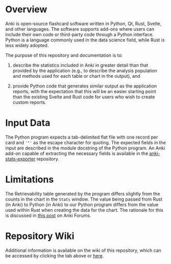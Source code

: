 # Overview

Anki is open-source flashcard software written in Python, Qt, Rust,
Svelte, and other languages. The software supports add-ons where users
can include their own code or third-party code through a Python
interface. Python is a language commonly used in the data science
field, while Rust is less widely adopted.

The purpose of this repository and documentation is to:

1. describe the statistics included in Anki in greater detail than
that provided by the application (e.g., to describe the analysis
population and methods used for each table or chart in the output),
and

2. provide Python code that generates similar output as the
application reports, with the expectation that this will be
an easier starting point than the existing Svelte and Rust
code for users who wish to create custom reports.

# Input Data

The Python program expects a tab-delimited flat file with one
record per card and `'"'` as the escape character for quoting.
The expected fields in the input are described in the module
docstring of the Python program. An Anki add-on capable of
extracting the necessary fields is available in the
[anki-stats-exporter](https://github.com/ghrgriner/anki-stats-exporter/)
repository.

# Limitations

The Retrievability table generated by the program differs
slightly from the counts in the chart in the `Stats` window.
The value being passed from Rust (in Anki) to Python (in Anki)
to our Python program differs from the value used within Rust
when creating the data for the chart. The rationale for this
is discussed in [this post](https://forums.ankiweb.net/t/bug-retrievability-in-browser-doesnt-match-retrievability-in-stats-histogram) on Anki Forums.

# Repository Wiki

Additional information is available on the wiki of this
repository, which can be accessed by clicking the tab above or
[here](https://github.com/ghrgriner/anki-stats/wiki).

